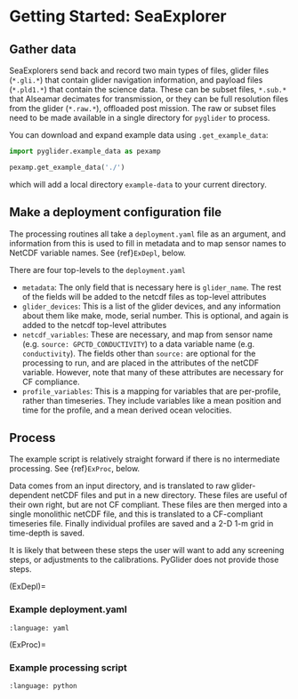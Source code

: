 # Getting Started: SeaExplorer


## Gather data

SeaExplorers send back and record two main types of files, glider files (`*.gli.*`) that contain glider navigation information, and payload files (`*.pld1.*`) that contain the science data.  These can be subset files, `*.sub.*` that Alseamar decimates for transmission, or they can be full resolution files from the glider (`*.raw.*`), offloaded post mission.  The raw or subset files need to be made available in a single directory for `pyglider` to process.

You can download and expand example data using `.get_example_data`:

```python
import pyglider.example_data as pexamp

pexamp.get_example_data('./')
```

which will add a local directory `example-data` to your current directory.

## Make a deployment configuration file

The processing routines all take a `deployment.yaml` file as an argument, and information from this is used to fill in metadata and to map sensor names to NetCDF variable names.  See {ref}`ExDepl`, below.

There are four top-levels to the `deployment.yaml`

- `metadata`: The only field that is necessary here is `glider_name`.  The rest of the fields will be added to the netcdf files as top-level attributes
- `glider_devices`: This is a list of the glider devices, and any information about them like make, mode, serial number.  This is optional, and again is added to the netcdf top-level attributes
- `netcdf_variables`: These are necessary, and map from sensor name (e.g. `source: GPCTD_CONDUCTIVITY`) to a data variable name (e.g. `conductivity`).  The fields other than `source:` are optional for the processing to run, and are placed in the attributes of the netCDF variable.  However, note that many of these attributes are necessary for CF compliance.
- `profile_variables`: This is a mapping for variables that are per-profile, rather than timeseries.  They include variables like a mean position and time for the profile, and a mean derived ocean velocities.

## Process

The example script is relatively straight forward if there is no intermediate processing.  See {ref}`ExProc`, below.

Data comes from an input directory, and is translated to raw glider-dependent netCDF files and put in a new directory.  These files are useful of their own right, but are not CF compliant.  These files are then merged into a single monolithic netCDF file, and this is translated to a CF-compliant timeseries file.  Finally individual profiles are saved and a 2-D 1-m grid in time-depth is saved.

It is likely that between these steps the user will want to add any screening steps, or adjustments to the calibrations.  PyGlider does not provide those steps.


(ExDepl)=
### Example deployment.yaml

```{literalinclude} ../tests/example-data/example-seaexplorer/deploymentRealtime.yml
:language: yaml
```

(ExProc)=
### Example processing script

```{literalinclude}  ../tests/example-data/example-seaexplorer/process_deploymentRealTime.py
:language: python
```
